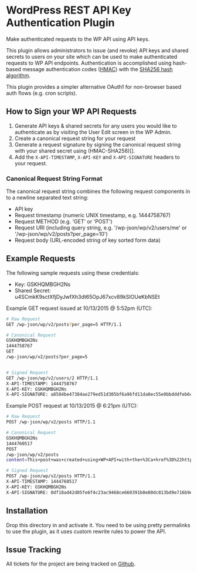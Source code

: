 # WordPress REST API Key Authentication Plugin

Make authenticated requests to the WP API using API keys.

This plugin allows administrators to issue (and revoke) API keys and shared secrets to users on your site which can be used to make authenticated requests to WP API endpoints. Authentication is accomplished using hash-based message authentication codes ([HMAC](https://en.wikipedia.org/wiki/Hash-based_message_authentication_code)) with the [SHA256 hash algorithm](https://en.wikipedia.org/wiki/SHA-2).

This plugin provides a simpler alternative OAuth1 for non-browser based auth flows (e.g. cron scripts).

## How to Sign your WP API Requests

1. Generate API keys & shared secrets for any users you would like to authenticate as by visiting the User Edit screen in the WP Admin.
2. Create a canonical request string for your request
3. Generate a request signature by signing the canonical request string with your shared secret using (HMAC-SHA256)[].
4. Add the `X-API-TIMESTAMP`, `X-API-KEY` and `X-API-SIGNATURE` headers to your request.

### Canonical Request String Format

The canonical request string combines the following request components in to a newline separated text string:

- API key
- Request timestamp (numeric UNIX timestamp, e.g. 1444758767)
- Request METHOD (e.g. 'GET' or 'POST')
- Request URI (including query string, e.g. '/wp-json/wp/v2/users/me' or '/wp-json/wp/v2/posts?per_page=10')
- Request body (URL-encoded string of key sorted form data)

## Example Requests

The following sample requests using these credentials:

- Key: GSKHQMBGH2Ns
- Shared Secret: u4SCmkK9sctXfjDyJwfXh3dt65OpJ67xcv89kSIOUeKbNSEt

Example GET request issued at 10/13/2015 @ 5:52pm (UTC):

```bash
# Raw Request
GET /wp-json/wp/v2/posts?per_page=5 HTTP/1.1

# Canonical Request
GSKHQMBGH2Ns
1444758767
GET
/wp-json/wp/v2/posts?per_page=5


# Signed Request
GET /wp-json/wp/v2/users/2 HTTP/1.1
X-API-TIMESTAMP: 1444758767
X-API-KEY: GSKHQMBGH2Ns
X-API-SIGNATURE: a8584be47384ae279ed51d305bf6a96fd11da0ec55e0bbdddfeb6c586113f5cf
```

Example POST request at 10/13/2015 @ 6:21pm (UTC):

```bash
# Raw Request
POST /wp-json/wp/v2/posts HTTP/1.1

# Canonical Request
GSKHQMBGH2Ns
1444760517
POST
/wp-json/wp/v2/posts
content=This+post+was+created+using+WP+API+with+the+%3Ca+href%3D%22https%3A%2F%2Fgithub.com%2Fmgburns%2Fkey-auth%22%3EKey+Auth+plugin%3C%2Fa%3E&title=New+Post+from+Key+Auth

# Signed Request
POST /wp-json/wp/v2/posts HTTP/1.1
X-API-TIMESTAMP: 1444760517
X-API-KEY: GSKHQMBGH2Ns
X-API-SIGNATURE: 0df18ad42d05fe6f4c23ac9468ce660391b0e80dc813bd9e716b9e03215f6a09
```

## Installation

Drop this directory in and activate it. You need to be using pretty permalinks
to use the plugin, as it uses custom rewrite rules to power the API.

## Issue Tracking

All tickets for the project are being tracked on [Github](https://github.com/mgburns/Key-Auth).
